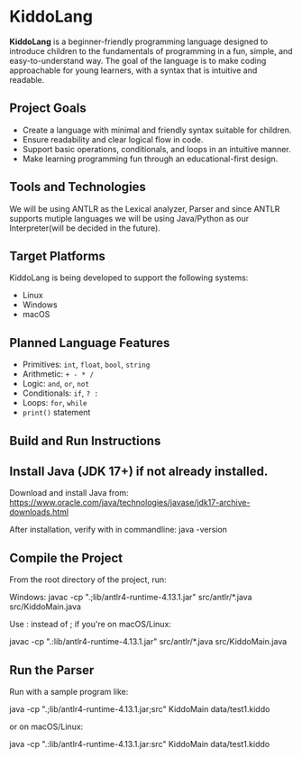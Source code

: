 # KiddoLang

**KiddoLang** is a beginner-friendly programming language designed to introduce children to the fundamentals of programming in a fun, simple, and easy-to-understand way. The goal of the language is to make coding approachable for young learners, with a syntax that is intuitive and readable.


## Project Goals
- Create a language with minimal and friendly syntax suitable for children.
- Ensure readability and clear logical flow in code.
- Support basic operations, conditionals, and loops in an intuitive manner.
- Make learning programming fun through an educational-first design.


## Tools and Technologies

We will be using ANTLR as the Lexical analyzer, Parser and since ANTLR supports mutiple languages we will be using Java/Python as our Interpreter(will be decided in the future).

## Target Platforms

KiddoLang is being developed to support the following systems:
- Linux
- Windows
- macOS

## Planned Language Features
- Primitives: `int`, `float`, `bool`, `string`
- Arithmetic: `+ - * /`
- Logic: `and`, `or`, `not`
- Conditionals: `if`, `? :`
- Loops: `for`, `while`
- `print()` statement

## Build and Run Instructions

## Install Java (JDK 17+) if not already installed.

Download and install Java from:  
https://www.oracle.com/java/technologies/javase/jdk17-archive-downloads.html

After installation, verify with in commandline:
java -version

## Compile the Project
From the root directory of the project, run:

Windows:
javac -cp ".;lib/antlr4-runtime-4.13.1.jar" src/antlr/*.java src/KiddoMain.java

Use : instead of ; if you're on macOS/Linux:

javac -cp ".:lib/antlr4-runtime-4.13.1.jar" src/antlr/*.java src/KiddoMain.java


## Run the Parser
Run with a sample program like:

java -cp ".;lib/antlr4-runtime-4.13.1.jar;src" KiddoMain data/test1.kiddo

or on macOS/Linux:

java -cp ".:lib/antlr4-runtime-4.13.1.jar:src" KiddoMain data/test1.kiddo
